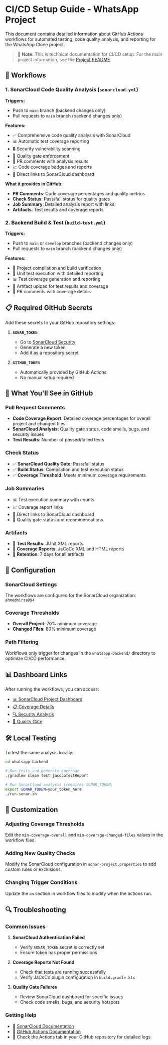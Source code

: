 # CI/CD Setup Guide - WhatsApp Project

This document contains detailed information about GitHub Actions workflows for automated testing, code quality analysis, and reporting for the WhatsApp Clone project.

> 📝 **Note:** This is technical documentation for CI/CD setup. For the main project information, see the [Project README](../README.md).

## 🚀 Workflows

### 1. SonarCloud Code Quality Analysis (`sonarcloud.yml`)

**Triggers:**

-   Push to `main` branch (backend changes only)
-   Pull requests to `main` branch (backend changes only)

**Features:**

-   ✅ Comprehensive code quality analysis with SonarCloud
-   📊 Automatic test coverage reporting
-   🔒 Security vulnerability scanning
-   🎯 Quality gate enforcement
-   💬 PR comments with analysis results
-   📈 Code coverage badges and reports
-   🔗 Direct links to SonarCloud dashboard

**What it provides in GitHub:**

-   **PR Comments**: Code coverage percentages and quality metrics
-   **Check Status**: Pass/fail status for quality gates
-   **Job Summary**: Detailed analysis report with links
-   **Artifacts**: Test results and coverage reports

### 2. Backend Build & Test (`build-test.yml`)

**Triggers:**

-   Push to `main` or `develop` branches (backend changes only)
-   Pull requests to `main` branch (backend changes only)

**Features:**

-   🔨 Project compilation and build verification
-   🧪 Unit test execution with detailed reporting
-   📊 Test coverage generation and reporting
-   📁 Artifact upload for test results and coverage
-   💬 PR comments with coverage details

## 📋 Required GitHub Secrets

Add these secrets to your GitHub repository settings:

1. **`SONAR_TOKEN`**

    - Go to [SonarCloud Security](https://sonarcloud.io/account/security)
    - Generate a new token
    - Add it as a repository secret

2. **`GITHUB_TOKEN`**
    - Automatically provided by GitHub Actions
    - No manual setup required

## 🎯 What You'll See in GitHub

### Pull Request Comments

-   **Code Coverage Report**: Detailed coverage percentages for overall project and changed files
-   **SonarCloud Analysis**: Quality gate status, code smells, bugs, and security issues
-   **Test Results**: Number of passed/failed tests

### Check Status

-   ✅ **SonarCloud Quality Gate**: Pass/fail status
-   ✅ **Build Status**: Compilation and test execution status
-   ✅ **Coverage Threshold**: Meets minimum coverage requirements

### Job Summaries

-   📊 Test execution summary with counts
-   📈 Coverage report links
-   🔗 Direct links to SonarCloud dashboard
-   🎯 Quality gate status and recommendations

### Artifacts

-   📁 **Test Results**: JUnit XML reports
-   📁 **Coverage Reports**: JaCoCo XML and HTML reports
-   🔄 **Retention**: 7 days for all artifacts

## 🔧 Configuration

### SonarCloud Settings

The workflows are configured for the SonarCloud organization: `ahmedmirza994`

### Coverage Thresholds

-   **Overall Project**: 70% minimum coverage
-   **Changed Files**: 80% minimum coverage

### Path Filtering

Workflows only trigger for changes in the `whatsapp-backend/` directory to optimize CI/CD performance.

## 📊 Dashboard Links

After running the workflows, you can access:

-   [📊 SonarCloud Project Dashboard](https://sonarcloud.io/project/overview?id=ahmedmirza994_whatsapp)
-   [📋 Coverage Details](https://sonarcloud.io/component_measures?id=ahmedmirza994_whatsapp&metric=coverage)
-   [🔍 Security Analysis](https://sonarcloud.io/project/security_hotspots?id=ahmedmirza994_whatsapp)
-   [🎯 Quality Gate](https://sonarcloud.io/project/quality_gate?id=ahmedmirza994_whatsapp)

## 🛠️ Local Testing

To test the same analysis locally:

```bash
cd whatsapp-backend

# Run tests and generate coverage
./gradlew clean test jacocoTestReport

# Run SonarCloud analysis (requires SONAR_TOKEN)
export SONAR_TOKEN=your_token_here
./run-sonar.sh
```

## 🎨 Customization

### Adjusting Coverage Thresholds

Edit the `min-coverage-overall` and `min-coverage-changed-files` values in the workflow files.

### Adding New Quality Checks

Modify the SonarCloud configuration in `sonar-project.properties` to add custom rules or exclusions.

### Changing Trigger Conditions

Update the `on` section in workflow files to modify when the actions run.

## 🔍 Troubleshooting

### Common Issues

1. **SonarCloud Authentication Failed**

    - Verify `SONAR_TOKEN` secret is correctly set
    - Ensure token has proper permissions

2. **Coverage Reports Not Found**

    - Check that tests are running successfully
    - Verify JaCoCo plugin configuration in `build.gradle.kts`

3. **Quality Gate Failures**
    - Review SonarCloud dashboard for specific issues
    - Check code smells, bugs, and security hotspots

### Getting Help

-   📖 [SonarCloud Documentation](https://docs.sonarcloud.io/)
-   🔧 [GitHub Actions Documentation](https://docs.github.com/en/actions)
-   💬 Check the Actions tab in your GitHub repository for detailed logs
